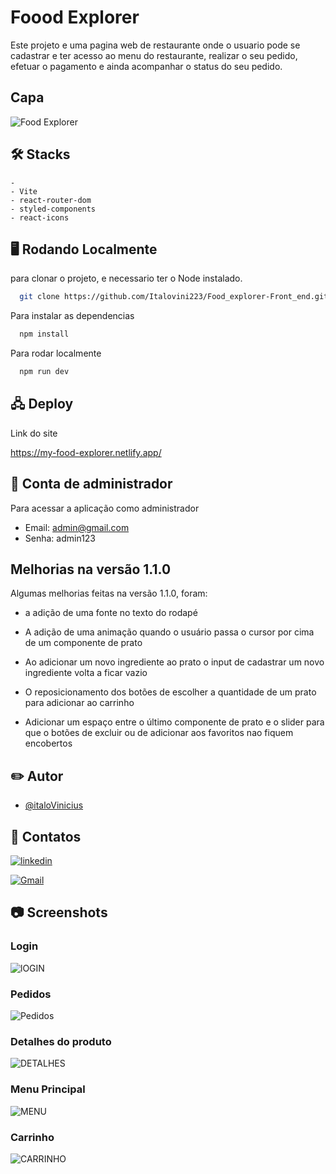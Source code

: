 
# Foood Explorer 
Este projeto e uma pagina web de restaurante onde o usuario pode se cadastrar e ter acesso ao menu do restaurante, realizar o seu pedido, efetuar o pagamento e ainda acompanhar o status do seu pedido. 

## Capa

![Food Explorer](https://i.imgur.com/MRhtgBx.png)



## 🛠️ Stacks

    -  
    - Vite
    - react-router-dom
    - styled-components
    - react-icons



## 🖥️ Rodando Localmente

para clonar o projeto, e necessario ter o Node instalado. 

```bash
  git clone https://github.com/Italovini223/Food_explorer-Front_end.git
```


Para instalar as dependencias

```bash
  npm install
```

Para rodar localmente

```bash
  npm run dev
```


## 🖧 Deploy

Link do site 


 https://my-food-explorer.netlify.app/


## 👤 Conta de administrador

Para acessar a aplicação como administrador

- Email: admin@gmail.com
- Senha: admin123


## Melhorias na versão 1.1.0

Algumas melhorias feitas na versão 1.1.0, foram: 

 - a adição de uma fonte no texto do rodapé  

 - A adição de uma animação quando o usuário passa o cursor por cima de um componente de prato

 - Ao adicionar um novo ingrediente ao prato o input de cadastrar um novo ingrediente volta a ficar vazio 

 - O reposicionamento dos botões de escolher a quantidade de um prato para adicionar ao carrinho  

 - Adicionar um espaço entre o último componente de prato e o slider para que o botões de excluir ou de adicionar aos favoritos nao  fiquem encobertos 






## ✏️ Autor 

- [@italoVinicius](https://www.github.com/Italovini223)


## 🔗 Contatos

[![linkedin](https://img.shields.io/badge/linkedin-0A66C2?style=for-the-badge&logo=linkedin&logoColor=white)](https://www.linkedin.com/in/%C3%ADtalo-vinicius-6469281bb/)

[![Gmail](https://img.shields.io/badge/Gmail-D14836?style=for-the-badge&logo=gmail&logoColor=white)](italovinicius2018@gmail.com)

## 📷 Screenshots

### Login
![lOGIN](https://i.imgur.com/wcr26Zy.png)

### Pedidos
![Pedidos](https://i.imgur.com/Tt6RTT3.png)

### Detalhes do produto
![DETALHES](https://i.imgur.com/bCmYxDJ.png)

### Menu Principal
![MENU](https://i.imgur.com/XrTiwUM.png)

### Carrinho
![CARRINHO](https://i.imgur.com/QQPXBfM.png)


